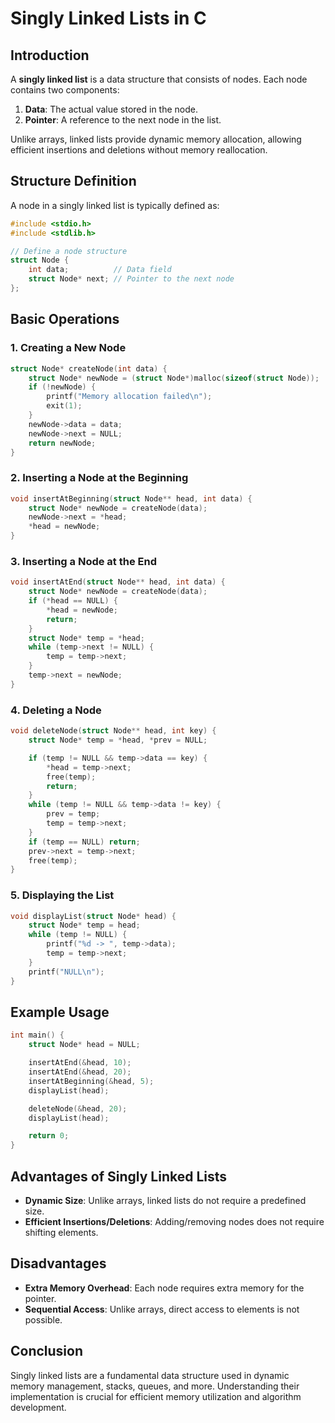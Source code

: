 # Singly Linked Lists in C

## Introduction
A **singly linked list** is a data structure that consists of nodes. Each node contains two components:
1. **Data**: The actual value stored in the node.
2. **Pointer**: A reference to the next node in the list.

Unlike arrays, linked lists provide dynamic memory allocation, allowing efficient insertions and deletions without memory reallocation.

## Structure Definition
A node in a singly linked list is typically defined as:

```c
#include <stdio.h>
#include <stdlib.h>

// Define a node structure
struct Node {
    int data;          // Data field
    struct Node* next; // Pointer to the next node
};
```

## Basic Operations

### 1. Creating a New Node
```c
struct Node* createNode(int data) {
    struct Node* newNode = (struct Node*)malloc(sizeof(struct Node));
    if (!newNode) {
        printf("Memory allocation failed\n");
        exit(1);
    }
    newNode->data = data;
    newNode->next = NULL;
    return newNode;
}
```

### 2. Inserting a Node at the Beginning
```c
void insertAtBeginning(struct Node** head, int data) {
    struct Node* newNode = createNode(data);
    newNode->next = *head;
    *head = newNode;
}
```

### 3. Inserting a Node at the End
```c
void insertAtEnd(struct Node** head, int data) {
    struct Node* newNode = createNode(data);
    if (*head == NULL) {
        *head = newNode;
        return;
    }
    struct Node* temp = *head;
    while (temp->next != NULL) {
        temp = temp->next;
    }
    temp->next = newNode;
}
```

### 4. Deleting a Node
```c
void deleteNode(struct Node** head, int key) {
    struct Node* temp = *head, *prev = NULL;

    if (temp != NULL && temp->data == key) {
        *head = temp->next;
        free(temp);
        return;
    }
    while (temp != NULL && temp->data != key) {
        prev = temp;
        temp = temp->next;
    }
    if (temp == NULL) return;
    prev->next = temp->next;
    free(temp);
}
```

### 5. Displaying the List
```c
void displayList(struct Node* head) {
    struct Node* temp = head;
    while (temp != NULL) {
        printf("%d -> ", temp->data);
        temp = temp->next;
    }
    printf("NULL\n");
}
```

## Example Usage
```c
int main() {
    struct Node* head = NULL;

    insertAtEnd(&head, 10);
    insertAtEnd(&head, 20);
    insertAtBeginning(&head, 5);
    displayList(head);

    deleteNode(&head, 20);
    displayList(head);

    return 0;
}
```

## Advantages of Singly Linked Lists
- **Dynamic Size**: Unlike arrays, linked lists do not require a predefined size.
- **Efficient Insertions/Deletions**: Adding/removing nodes does not require shifting elements.

## Disadvantages
- **Extra Memory Overhead**: Each node requires extra memory for the pointer.
- **Sequential Access**: Unlike arrays, direct access to elements is not possible.

## Conclusion
Singly linked lists are a fundamental data structure used in dynamic memory management, stacks, queues, and more. Understanding their implementation is crucial for efficient memory utilization and algorithm development.

